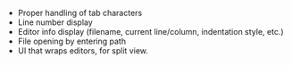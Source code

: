 - Proper handling of tab characters
- Line number display
- Editor info display (filename, current line/column, indentation style, etc.)
- File opening by entering path
- UI that wraps editors, for split view.